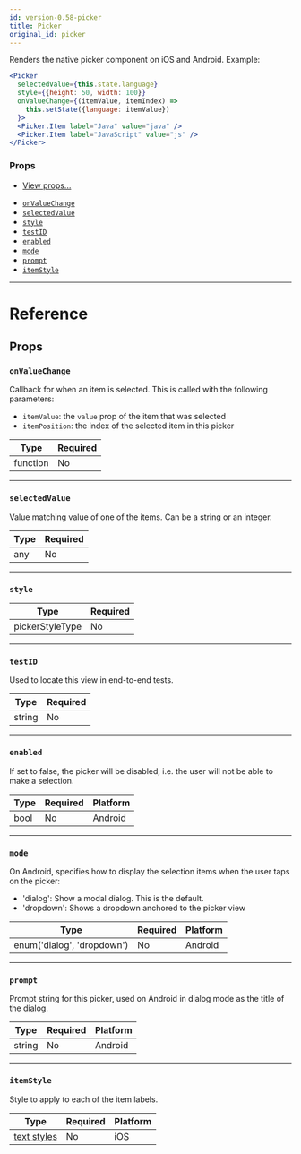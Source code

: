 ```yaml
---
id: version-0.58-picker
title: Picker
original_id: picker
---
```


Renders the native picker component on iOS and Android. Example:

```jsx
<Picker
  selectedValue={this.state.language}
  style={{height: 50, width: 100}}
  onValueChange={(itemValue, itemIndex) =>
    this.setState({language: itemValue})
  }>
  <Picker.Item label="Java" value="java" />
  <Picker.Item label="JavaScript" value="js" />
</Picker>
```

### Props

- [View props...](view.md#props)

* [`onValueChange`](picker.md#onvaluechange)
* [`selectedValue`](picker.md#selectedvalue)
* [`style`](picker.md#style)
* [`testID`](picker.md#testid)
* [`enabled`](picker.md#enabled)
* [`mode`](picker.md#mode)
* [`prompt`](picker.md#prompt)
* [`itemStyle`](picker.md#itemstyle)

---

# Reference

## Props

### `onValueChange`

Callback for when an item is selected. This is called with the following parameters:

- `itemValue`: the `value` prop of the item that was selected
- `itemPosition`: the index of the selected item in this picker

| Type     | Required |
| -------- | -------- |
| function | No       |

---

### `selectedValue`

Value matching value of one of the items. Can be a string or an integer.

| Type | Required |
| ---- | -------- |
| any  | No       |

---

### `style`

| Type            | Required |
| --------------- | -------- |
| pickerStyleType | No       |

---

### `testID`

Used to locate this view in end-to-end tests.

| Type   | Required |
| ------ | -------- |
| string | No       |

---

### `enabled`

If set to false, the picker will be disabled, i.e. the user will not be able to make a selection.

| Type | Required | Platform |
| ---- | -------- | -------- |
| bool | No       | Android  |

---

### `mode`

On Android, specifies how to display the selection items when the user taps on the picker:

- 'dialog': Show a modal dialog. This is the default.
- 'dropdown': Shows a dropdown anchored to the picker view

| Type                       | Required | Platform |
| -------------------------- | -------- | -------- |
| enum('dialog', 'dropdown') | No       | Android  |

---

### `prompt`

Prompt string for this picker, used on Android in dialog mode as the title of the dialog.

| Type   | Required | Platform |
| ------ | -------- | -------- |
| string | No       | Android  |

---

### `itemStyle`

Style to apply to each of the item labels.

| Type                               | Required | Platform |
| ---------------------------------- | -------- | -------- |
| [text styles](text-style-props.md) | No       | iOS      |
